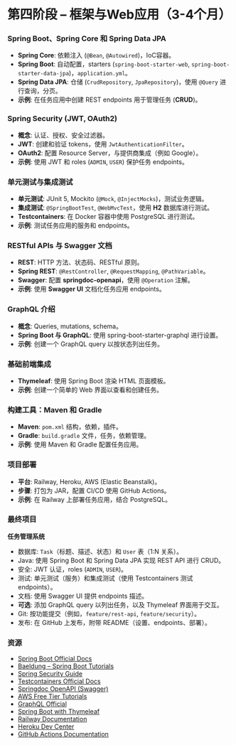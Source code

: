 # 第四阶段 – 框架与Web应用（3-4个月）

### Spring Boot、Spring Core 和 Spring Data JPA
- **Spring Core**: 依赖注入 (`@Bean`, `@Autowired`)，IoC容器。  
- **Spring Boot**: 自动配置，starters (`spring-boot-starter-web`, `spring-boot-starter-data-jpa`)，`application.yml`。  
- **Spring Data JPA**: 仓储 (`CrudRepository`, `JpaRepository`)，使用 `@Query` 进行查询，分页。  
- **示例**: 在任务应用中创建 REST endpoints 用于管理任务 (**CRUD**)。  

### Spring Security (JWT, OAuth2)
- **概念**: 认证、授权、安全过滤器。  
- **JWT**: 创建和验证 tokens，使用 `JwtAuthenticationFilter`。  
- **OAuth2**: 配置 Resource Server，与提供商集成（例如 Google）。  
- **示例**: 使用 JWT 和 roles (`ADMIN`, `USER`) 保护任务 endpoints。  

### 单元测试与集成测试
- **单元测试**: JUnit 5, Mockito (`@Mock`, `@InjectMocks`)，测试业务逻辑。  
- **集成测试**: `@SpringBootTest`, `@WebMvcTest`，使用 **H2** 数据库进行测试。  
- **Testcontainers**: 在 Docker 容器中使用 PostgreSQL 进行测试。  
- **示例**: 测试任务应用的服务和 endpoints。  

### RESTful APIs 与 Swagger 文档
- **REST**: HTTP 方法、状态码、RESTful 原则。  
- **Spring REST**: `@RestController`, `@RequestMapping`, `@PathVariable`。  
- **Swagger**: 配置 **springdoc-openapi**，使用 `@Operation` 注解。  
- **示例**: 使用 **Swagger UI** 文档化任务应用 endpoints。  

### GraphQL 介绍
- **概念**: Queries, mutations, schema。  
- **Spring Boot 与 GraphQL**: 使用 spring-boot-starter-graphql 进行设置。  
- **示例**: 创建一个 GraphQL query 以按状态列出任务。  

### 基础前端集成
- **Thymeleaf**: 使用 Spring Boot 渲染 HTML 页面模板。  
- **示例**: 创建一个简单的 Web 界面以查看和创建任务。  

### 构建工具：Maven 和 Gradle
- **Maven**: `pom.xml` 结构，依赖，插件。  
- **Gradle**: `build.gradle` 文件，任务，依赖管理。  
- **示例**: 使用 Maven 和 Gradle 配置任务应用。  

### 项目部署
- **平台**: Railway, Heroku, AWS (Elastic Beanstalk)。  
- **步骤**: 打包为 JAR，配置 CI/CD 使用 GitHub Actions。  
- **示例**: 在 Railway 上部署任务应用，结合 PostgreSQL。  

### 最终项目
**任务管理系统**  
- 数据库: `Task`（标题、描述、状态）和 `User` 表（1:N 关系）。  
- Java: 使用 Spring Boot 和 Spring Data JPA 实现 REST API 进行 CRUD。  
- 安全: JWT 认证，roles (`ADMIN`, `USER`)。  
- 测试: 单元测试（服务）和集成测试（使用 Testcontainers 测试 endpoints）。  
- 文档: 使用 Swagger UI 提供 endpoints 描述。  
- **可选**: 添加 GraphQL query 以列出任务，以及 Thymeleaf 界面用于交互。  
- Git: 按功能提交（例如，`feature/rest-api`, `feature/security`）。  
- 发布: 在 GitHub 上发布，附带 README（设置、endpoints、部署）。  

### 资源
- [Spring Boot Official Docs](https://spring.io/projects/spring-boot)  
- [Baeldung – Spring Boot Tutorials](https://www.baeldung.com/spring-boot)  
- [Spring Security Guide](https://spring.io/guides/topicals/spring-security-architecture)  
- [Testcontainers Official Docs](https://testcontainers.org/)  
- [Springdoc OpenAPI (Swagger)](https://springdoc.org/)  
- [AWS Free Tier Tutorials](https://aws.amazon.com/free/)  
- [GraphQL Official](https://graphql.org/learn/)  
- [Spring Boot with Thymeleaf](https://spring.io/guides/gs/serving-web-content/)  
- [Railway Documentation](https://docs.railway.app/)  
- [Heroku Dev Center](https://devcenter.heroku.com/)  
- [GitHub Actions Documentation](https://docs.github.com/en/actions)  
